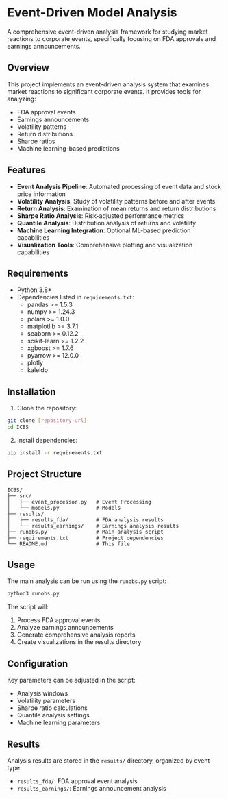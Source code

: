 # Event-Driven Model Analysis

A comprehensive event-driven analysis framework for studying market reactions to corporate events, specifically focusing on FDA approvals and earnings announcements.

## Overview

This project implements an event-driven analysis system that examines market reactions to significant corporate events. It provides tools for analyzing:
- FDA approval events
- Earnings announcements
- Volatility patterns
- Return distributions
- Sharpe ratios
- Machine learning-based predictions

## Features

- **Event Analysis Pipeline**: Automated processing of event data and stock price information
- **Volatility Analysis**: Study of volatility patterns before and after events
- **Return Analysis**: Examination of mean returns and return distributions
- **Sharpe Ratio Analysis**: Risk-adjusted performance metrics
- **Quantile Analysis**: Distribution analysis of returns and volatility
- **Machine Learning Integration**: Optional ML-based prediction capabilities
- **Visualization Tools**: Comprehensive plotting and visualization capabilities

## Requirements

- Python 3.8+
- Dependencies listed in `requirements.txt`:
  - pandas >= 1.5.3
  - numpy >= 1.24.3
  - polars >= 1.0.0
  - matplotlib >= 3.7.1
  - seaborn >= 0.12.2
  - scikit-learn >= 1.2.2
  - xgboost >= 1.7.6
  - pyarrow >= 12.0.0
  - plotly
  - kaleido

## Installation

1. Clone the repository:
```bash
git clone [repository-url]
cd ICBS
```

2. Install dependencies:
```bash
pip install -r requirements.txt
```

## Project Structure

```
ICBS/
├── src/
│   ├── event_processor.py   # Event Processing
│   └── models.py            # Models
├── results/
│   ├── results_fda/         # FDA analysis results
│   └── results_earnings/    # Earnings analysis results
├── runobs.py                # Main analysis script
├── requirements.txt         # Project dependencies
└── README.md                # This file
```

## Usage

The main analysis can be run using the `runobs.py` script:

```bash
python3 runobs.py
```

The script will:
1. Process FDA approval events
2. Analyze earnings announcements
3. Generate comprehensive analysis reports
4. Create visualizations in the results directory

## Configuration

Key parameters can be adjusted in the script:
- Analysis windows
- Volatility parameters
- Sharpe ratio calculations
- Quantile analysis settings
- Machine learning parameters

## Results

Analysis results are stored in the `results/` directory, organized by event type:
- `results_fda/`: FDA approval event analysis
- `results_earnings/`: Earnings announcement analysis